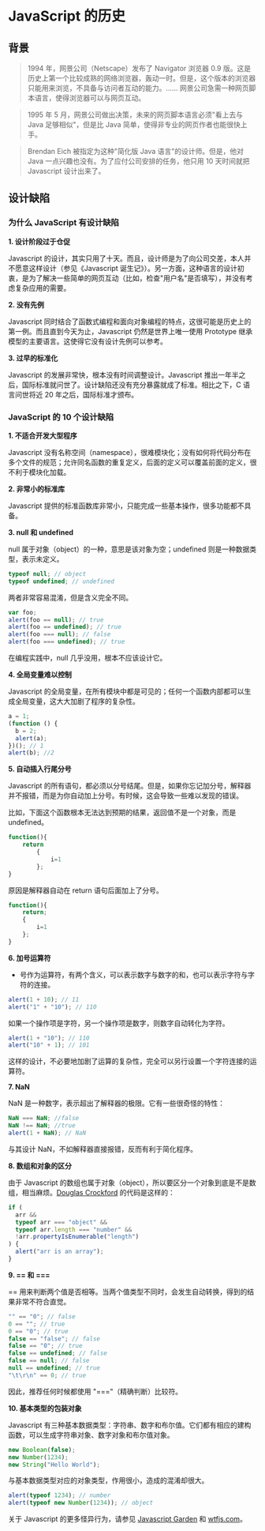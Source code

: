 # JavaScript 的历史

## 背景

> 1994 年，网景公司（Netscape）发布了 Navigator 浏览器 0.9 版。这是历史上第一个比较成熟的网络浏览器，轰动一时。但是，这个版本的浏览器只能用来浏览，不具备与访问者互动的能力。...... 网景公司急需一种网页脚本语言，使得浏览器可以与网页互动。

> 1995 年 5 月，网景公司做出决策，未来的网页脚本语言必须"看上去与 Java 足够相似"，但是比 Java 简单，使得非专业的网页作者也能很快上手。

> Brendan Eich 被指定为这种"简化版 Java 语言"的设计师。但是，他对 Java 一点兴趣也没有。为了应付公司安排的任务，他只用 10 天时间就把 Javascript 设计出来了。

## 设计缺陷

### 为什么 JavaScript 有设计缺陷

**1. 设计阶段过于仓促**

Javascript 的设计，其实只用了十天。而且，设计师是为了向公司交差，本人并不愿意这样设计（参见《Javascript 诞生记》）。另一方面，这种语言的设计初衷，是为了解决一些简单的网页互动（比如，检查"用户名"是否填写），并没有考虑复杂应用的需要。

**2. 没有先例**

Javascript 同时结合了函数式编程和面向对象编程的特点，这很可能是历史上的第一例。而且直到今天为止，Javascript 仍然是世界上唯一使用 Prototype 继承模型的主要语言。这使得它没有设计先例可以参考。

**3. 过早的标准化**

Javascript 的发展非常快，根本没有时间调整设计。Javascript 推出一年半之后，国际标准就问世了。设计缺陷还没有充分暴露就成了标准。相比之下，C 语言问世将近 20 年之后，国际标准才颁布。

### JavaScript 的 10 个设计缺陷

**1. 不适合开发大型程序**

Javascript 没有名称空间（namespace），很难模块化；没有如何将代码分布在多个文件的规范；允许同名函数的重复定义，后面的定义可以覆盖前面的定义，很不利于模块化加载。

**2. 非常小的标准库**

Javascript 提供的标准函数库非常小，只能完成一些基本操作，很多功能都不具备。

**3. null 和 undefined**

null 属于对象（object）的一种，意思是该对象为空；undefined 则是一种数据类型，表示未定义。

```javascript
typeof null; // object
typeof undefined; // undefined
```

两者非常容易混淆，但是含义完全不同。

```javascript
var foo;
alert(foo == null); // true
alert(foo == undefined); // true
alert(foo === null); // false
alert(foo === undefined); // true
```

在编程实践中，null 几乎没用，根本不应该设计它。

**4. 全局变量难以控制**

Javascript 的全局变量，在所有模块中都是可见的；任何一个函数内部都可以生成全局变量，这大大加剧了程序的复杂性。

```javascript
a = 1;
(function () {
  b = 2;
  alert(a);
})(); // 1
alert(b); //2
```

**5. 自动插入行尾分号**

Javascript 的所有语句，都必须以分号结尾。但是，如果你忘记加分号，解释器并不报错，而是为你自动加上分号。有时候，这会导致一些难以发现的错误。

比如，下面这个函数根本无法达到预期的结果，返回值不是一个对象，而是 undefined。

```javascript
function(){
    return
        {
            i=1
        };
}
```

原因是解释器自动在 return 语句后面加上了分号。

```javascript
function(){
    return;
    {
        i=1
    };
}
```

**6. 加号运算符**

- 号作为运算符，有两个含义，可以表示数字与数字的和，也可以表示字符与字符的连接。

```javascript
alert(1 + 10); // 11
alert("1" + "10"); // 110
```

如果一个操作项是字符，另一个操作项是数字，则数字自动转化为字符。

```javascript
alert(1 + "10"); // 110
alert("10" + 1); // 101
```

这样的设计，不必要地加剧了运算的复杂性，完全可以另行设置一个字符连接的运算符。

**7. NaN**

NaN 是一种数字，表示超出了解释器的极限。它有一些很奇怪的特性：

```javascript
NaN === NaN; //false
NaN !== NaN; //true
alert(1 + NaN); // NaN
```

与其设计 NaN，不如解释器直接报错，反而有利于简化程序。

**8. 数组和对象的区分**

由于 Javascript 的数组也属于对象（object），所以要区分一个对象到底是不是数组，相当麻烦。[Douglas Crockford](http://javascript.crockford.com/remedial.html) 的代码是这样的：

```javascript
if (
  arr &&
  typeof arr === "object" &&
  typeof arr.length === "number" &&
  !arr.propertyIsEnumerable("length")
) {
  alert("arr is an array");
}
```

**9. == 和 ===**

== 用来判断两个值是否相等。当两个值类型不同时，会发生自动转换，得到的结果非常不符合直觉。

```javascript
"" == "0"; // false
0 == ""; // true
0 == "0"; // true
false == "false"; // false
false == "0"; // true
false == undefined; // false
false == null; // false
null == undefined; // true
"\t\r\n" == 0; // true
```

因此，推荐任何时候都使用 "==="（精确判断）比较符。

**10. 基本类型的包装对象**

Javascript 有三种基本数据类型：字符串、数字和布尔值。它们都有相应的建构函数，可以生成字符串对象、数字对象和布尔值对象。

```javascript
new Boolean(false);
new Number(1234);
new String("Hello World");
```

与基本数据类型对应的对象类型，作用很小，造成的混淆却很大。

```javascript
alert(typeof 1234); // number
alert(typeof new Number(1234)); // object
```

关于 Javascript 的更多怪异行为，请参见 [Javascript Garden](https://bonsaiden.github.com/JavaScript-Garden/zh/) 和 [wtfjs.com](http://wtfjs.com/)。
